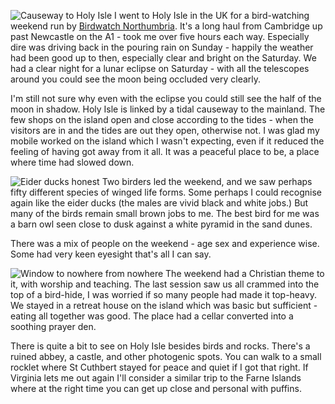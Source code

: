 ![Causeway to Holy Isle](Causeway.JPG)
I went to Holy Isle in the UK for a bird-watching weekend run by
[Birdwatch Northumbria](https://www.birdwatchnorthumbria.co.uk/).
It's a long haul from Cambridge up past Newcastle on the A1 - took me over five hours each way. Especially dire was driving back in the pouring rain on Sunday - happily the weather had been good up to then, especially clear and bright on the Saturday. We had a clear night for a lunar eclipse on Saturday - with all the telescopes around you could see the moon being occluded very clearly.

I'm still not sure why even with the eclipse you could still see the half of the moon in shadow. Holy Isle is linked by a tidal causeway to the mainland. The few shops on the island open and close according to the tides - when the visitors are in and the tides are out they open, otherwise not. I was glad my mobile worked on the island which I wasn't expecting, even if it reduced the feeling of having got away from it all. It was a peaceful place to be, a place where time had slowed down.

![Eider ducks honest](eider_ducks.JPG)
Two birders led the weekend, and we saw perhaps fifty different species of winged life forms. Some perhaps I could recognise again like the eider ducks (the males are vivid black and white jobs.) But many of the birds remain small brown jobs to me. The best bird for me was a barn owl seen close to dusk against a white pyramid in the sand dunes.

There was a mix of people on the weekend - age sex and experience wise. Some had very keen eyesight that's all I can say.

![Window to nowhere from nowhere](Window.JPG)
The weekend had a Christian theme to it, with worship and teaching. The last session saw us all crammed into the top of a bird-hide, I was worried if so many people had made it top-heavy. We stayed in a retreat house on the island which was basic but sufficient - eating all together was good. The place had a cellar converted into a soothing prayer den.

There is quite a bit to see on Holy Isle besides birds and rocks. There's a ruined abbey, a castle, and other photogenic spots. You can walk to a small rocklet where St Cuthbert stayed for peace and quiet if I got that right.  If Virginia lets me out again I'll consider a similar trip to the Farne Islands where at the right time you can get up close and personal with puffins.
